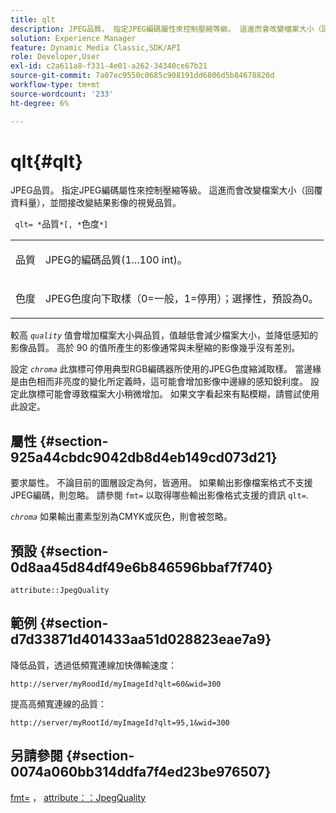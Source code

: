 ```yaml
---
title: qlt
description: JPEG品質。 指定JPEG編碼屬性來控制壓縮等級。 這進而會改變檔案大小（回覆資料量），並間接改變結果影像的視覺品質。
solution: Experience Manager
feature: Dynamic Media Classic,SDK/API
role: Developer,User
exl-id: c2a611a8-f331-4e01-a262-34340ce67b21
source-git-commit: 7a07ec9550c0685c908191dd6806d5b84678820d
workflow-type: tm+mt
source-wordcount: '233'
ht-degree: 6%

---
```


# qlt{#qlt}

JPEG品質。 指定JPEG編碼屬性來控制壓縮等級。 這進而會改變檔案大小（回覆資料量），並間接改變結果影像的視覺品質。

` qlt= *`品質`*[, *`色度`*]`

<table id="simpletable_FB8090D4BEBF42FD83A64A7AAB6D7F92"> 
 <tr class="strow"> 
  <td class="stentry"> <p> <span class="varname"> 品質 </span> </p> </td> 
  <td class="stentry"> <p>JPEG的編碼品質(1...100 int)。 </p> </td> 
 </tr> 
 <tr class="strow"> 
  <td class="stentry"> <p> <span class="varname"> 色度 </span> </p> </td> 
  <td class="stentry"> <p>JPEG色度向下取樣（0=一般，1=停用）；選擇性，預設為0。 </p> </td> 
 </tr> 
</table>

較高 *`quality`* 值會增加檔案大小與品質，值越低會減少檔案大小，並降低感知的影像品質。 高於 90 的值所產生的影像通常與未壓縮的影像幾乎沒有差別。

設定 *`chroma`* 此旗標可停用典型RGB編碼器所使用的JPEG色度縮減取樣。 當邊緣是由色相而非亮度的變化所定義時，這可能會增加影像中邊緣的感知銳利度。 設定此旗標可能會導致檔案大小稍微增加。 如果文字看起來有點模糊，請嘗試使用此設定。

## 屬性 {#section-925a44cbdc9042db8d4eb149cd073d21}

要求屬性。 不論目前的圖層設定為何，皆適用。 如果輸出影像檔案格式不支援JPEG編碼，則忽略。 請參閱 `fmt=` 以取得哪些輸出影像格式支援的資訊 `qlt=`.

*`chroma`* 如果輸出畫素型別為CMYK或灰色，則會被忽略。

## 預設 {#section-0d8aa45d84df49e6b846596bbaf7f740}

`attribute::JpegQuality`

## 範例 {#section-d7d33871d401433aa51d028823eae7a9}

降低品質，透過低頻寬連線加快傳輸速度：

`http://server/myRoodId/myImageId?qlt=60&wid=300`

提高高頻寬連線的品質：

`http://server/myRootId/myImageId?qlt=95,1&wid=300`

## 另請參閱 {#section-0074a060bb314ddfa7f4ed23be976507}

[fmt=](../../../../../is-api/http-ref/image-serving-api-ref/c-http-protocol-reference/c-command-reference/r-is-http-fmt.md#reference-cdf10043423b45ba9fe15157fb3ae37a) ， [attribute：：JpegQuality](../../../../../is-api/image-catalog/image-serving-api-ref/c-image-catalog-reference/c-attributes-reference/r-jpegquality.md#reference-4a879e7c46024c8a898a9fd226f9eb09)
